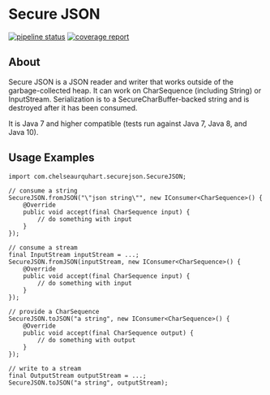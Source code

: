 # Secure JSON
[![pipeline status](https://gitlab.com/curquhart/secure-json/badges/master/pipeline.svg)](https://gitlab.com/curquhart/secure-json/commits/master)
[![coverage report](https://gitlab.com/curquhart/secure-json/badges/master/coverage.svg)](https://gitlab.com/curquhart/secure-json/commits/master)

## About
Secure JSON is a JSON reader and writer that works outside of the garbage-collected heap. It can work on CharSequence
(including String) or InputStream. Serialization is to a SecureCharBuffer-backed string and is destroyed after it has
been consumed.

It is Java 7 and higher compatible (tests run against Java 7, Java 8, and Java 10).

## Usage Examples
```
import com.chelseaurquhart.securejson.SecureJSON;

// consume a string
SecureJSON.fromJSON("\"json string\"", new IConsumer<CharSequence>() {
    @Override
    public void accept(final CharSequence input) {
        // do something with input
    }
});

// consume a stream
final InputStream inputStream = ...;
SecureJSON.fromJSON(inputStream, new IConsumer<CharSequence>() {
    @Override
    public void accept(final CharSequence input) {
        // do something with input
    }
});

// provide a CharSequence
SecureJSON.toJSON("a string", new IConsumer<CharSequence>() {
    @Override
    public void accept(final CharSequence output) {
        // do something with output
    }
});

// write to a stream
final OutputStream outputStream = ...;
SecureJSON.toJSON("a string", outputStream);
```